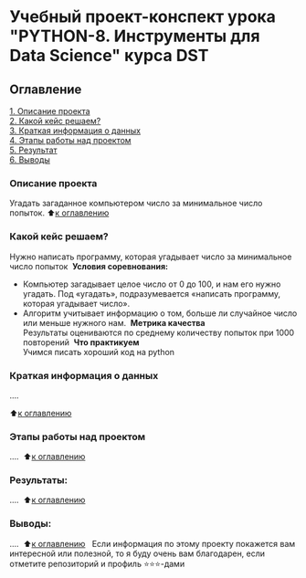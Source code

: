 # Учебный проект-конспект урока "**PYTHON-8. Инструменты для Data Science**" курса DST 

## Оглавление
[1. Описание проекта](https://github.com/GalaFedorova/SkillFactory2/tree/main//SF_DST/Python-8/README.md#Описание-проекта)  
[2. Какой кейс решаем?](.README.md#Какой-кейс-решаем)  
[3. Краткая информация о данных](.README.md#Краткая-информация-о-данных)  
[4. Этапы работы над проектом](.README.md#Этапы-работы-над-проектом)  
[5. Результат](.README.md#Результат)    
[6. Выводы](.README.md#Выводы) 
​
### Описание проекта    
Угадать загаданное компьютером число за минимальное число попыток.
​
:arrow_up:[к оглавлению](_)
​
​
### Какой кейс решаем?    
Нужно написать программу, которая угадывает число за минимальное число попыток
​
**Условия соревнования:**  
- Компьютер загадывает целое число от 0 до 100, и нам его нужно угадать. Под «угадать», подразумевается «написать программу, которая угадывает число».
- Алгоритм учитывает информацию о том, больше ли случайное число или меньше нужного нам.
​
**Метрика качества**     
Результаты оцениваются по среднему количеству попыток при 1000 повторений
​
**Что практикуем**     
Учимся писать хороший код на python
​
​
### Краткая информация о данных
....
  
:arrow_up:[к оглавлению](.README.md#Оглавление)
​
​
### Этапы работы над проектом  
....
​
:arrow_up:[к оглавлению](.README.md#Оглавление)
​
​
### Результаты:  
....
​
:arrow_up:[к оглавлению](.README.md#Оглавление)
​
​
### Выводы:  
....
​
:arrow_up:[к оглавлению](.README.md#Оглавление)
​
​
Если информация по этому проекту покажется вам интересной или полезной, то я буду очень вам благодарен, если отметите репозиторий и профиль ⭐️⭐️⭐️-дами